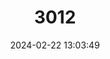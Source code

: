 ---
title: "3012"
category: "Bradypodion setaroi"
draft: false
date: 2024-02-22 13:03:49
languages:
  French: ["Caméléon nain épineux"]
  English: ["Setaro's Dwarf Chameleon"]
---
